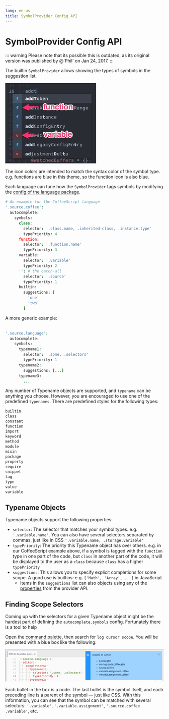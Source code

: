 ```yaml
---
lang: en-us
title: SymbolProvider Config API
---
```


# SymbolProvider Config API

::: warning
Please note that its possible this is outdated, as its original version was published by @'Phil' on Jan 24, 2017.
:::

The builtin `SymbolProvider` allows showing the types of symbols in the suggestion list.

![symbol-provider-notes](./symbol-provider-notes.jpg)

The icon colors are intended to match the syntax color of the symbol type. e.g. functions are blue in this theme, so the function icon is also blue.

Each language can tune how the `SymbolProvider` tags symbols by modifying the [config of the language package](https://github.com/pulsar-edit/language-coffee-script/blob/d86c8963dcee0ab811da05a175b2218045d0c124/settings/language-coffee-script.cson#L5).

```coffee
# An example for the CoffeeScript language
'.source.coffee':
  autocomplete:
    symbols:
      class:
        selector: '.class.name, .inherited-class, .instance.type'
        typePriority: 4
      function:
        selector: '.function.name'
        typePriority: 3
      variable:
        selector: '.variable'
        typePriority: 2
      '': # the catch-all
        selector: '.source'
        typePriority: 1
      builtin:
        suggestions: [
          'one'
          'two'
        ]
```

A more generic example:

```coffee

'.source.language':
  autocomplete:
    symbols:
      typename1:
        selector: '.some, .selectors'
        typePriority: 1
      typename2:
        suggestions: [...]
      typename3:
        ...
```

Any number of Typename objects are supported, and `typename` can be anything you choose. However, you are encouraged to use one of the predefined `typenames`. There are predefined styles for the following types:

```
builtin
class
constant
function
import
keyword
method
module
mixin
package
property
require
snippet
tag
type
value
variable
```

## Typename Objects

Typename objects support the following properties:

- `selector`: The selector that matches your symbol types. e.g. `'.variable.name'`. You can also have several selectors separated by commas, just like in CSS `'.variable.name, .storage.variable'`
- `typePriority`: The priority this Typename object has over others. e.g. in our CoffeeScript example above, if a symbol is tagged with the `function` type in one part of the code, but `class` in another part of the code, it will be displayed to the user as a `class` because `class` has a higher `typePriority`
- `suggestions`: This allows you to specify explicit completions for some scope. A good use is builtins: e.g. `['Math', 'Array', ...]` in JavaScript
  - Items in the `suggestions` list can also objects using any of the [properties](/docs/packages_wiki/autocomplete-plus/provider-api.md#suggestions) from the provider API.

## Finding Scope Selectors

Coming up with the selectors for a given Typename object might be the hardest part of defining the `autocomplete.symbols` config. Fortunately there is a tool to help

Open the [command palette](https://atom.io/docs/latest/getting-started-atom-basics#command-palette), then search for `log cursor scope`. You will be presented with a blue box like the following:

![scopenames](./scopename.png)

Each bullet in the box is a node. The last bullet is the symbol itself, and each preceding line is a parent of the symbol &mdash; just like CSS. With this information, you can see that the symbol can be matched with several selectors: `'.variable'`, `'.variable.assignment'`, `'.source.coffee .variable'`, etc.

